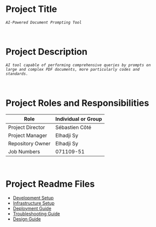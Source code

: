 # Project Title

*`AI-Powered Document Prompting Tool`*

<br>

# Project Description 

*`AI tool capable of performing comprehensive queries by prompts on large and complex PDF documents, more particularly codes and standards.`*

<br>

# Project Roles and Responsibilities


| Role              | Individual or Group   |
|------------------ |-------------  |
| Project Director  |     Sébastien Côté            |
| Project Manager   |      Elhadji Sy       |
| Repository Owner  |        Elhadji Sy         |
| Job Numbers       |          071109-51      |


<br>





# Project Readme Files

- [Development Setup](DEVELOPMENT-SETUP.md)
- [Infrastructure Setup](INFRASTRUCTURE.md)
- [Deployment Guide](DEPLOYMENT.md)
- [Troubleshooting Guide](TROUBLESHOOTING.md)
- [Design Guide](DESIGN-UX-UI.md)

<br>
